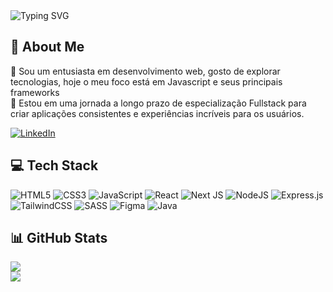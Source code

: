 <img src="https://readme-typing-svg.herokuapp.com?font=Jetbrains+mono&size=40&duration=3000&color=33FF33&center=true&vCenter=true&width=435&lines=Hey..+I'm+Nicolas;This+is..;..my+Github..;" alt="Typing SVG"/>

## 🚀 About Me
👋 Sou um entusiasta em desenvolvimento web, gosto de explorar tecnologias, hoje o meu foco está em Javascript e seus principais frameworks <br>
🔭 Estou em uma jornada a longo prazo de especialização Fullstack para criar aplicações consistentes e experiências incríveis para os usuários. <br>

[![LinkedIn](https://img.shields.io/badge/LinkedIn-%230077B5.svg?logo=linkedin&logoColor=white)](https://linkedin.com/in/nicolas-wender-b860641b2) 

## 💻 Tech Stack

![HTML5](https://img.shields.io/badge/html5-%23E34F26.svg?style=for-the-badge&logo=html5&logoColor=white) ![CSS3](https://img.shields.io/badge/css3-%231572B6.svg?style=for-the-badge&logo=css3&logoColor=white) ![JavaScript](https://img.shields.io/badge/javascript-%23323330.svg?style=for-the-badge&logo=javascript&logoColor=%23F7DF1E) ![React](https://img.shields.io/badge/react-%2320232a.svg?style=for-the-badge&logo=react&logoColor=%2361DAFB) ![Next JS](https://img.shields.io/badge/Next-black?style=for-the-badge&logo=next.js&logoColor=white) ![NodeJS](https://img.shields.io/badge/node.js-6DA55F?style=for-the-badge&logo=node.js&logoColor=white) ![Express.js](https://img.shields.io/badge/express.js-%23404d59.svg?style=for-the-badge&logo=express&logoColor=%2361DAFB)  ![TailwindCSS](https://img.shields.io/badge/tailwindcss-%2338B2AC.svg?style=for-the-badge&logo=tailwind-css&logoColor=white) ![SASS](https://img.shields.io/badge/SASS-hotpink.svg?style=for-the-badge&logo=SASS&logoColor=white) ![Figma](https://img.shields.io/badge/figma-%23F24E1E.svg?style=for-the-badge&logo=figma&logoColor=white) ![Java](https://img.shields.io/badge/java-%23ED8B00.svg?style=for-the-badge&logo=openjdk&logoColor=white)
 
## 📊 GitHub Stats

![](https://github-readme-streak-stats.herokuapp.com/?user=NICOLAS-WENDER&theme=dark&hide_border=false)<br/>
![](https://github-readme-stats.vercel.app/api/top-langs/?username=NICOLAS-WENDER&theme=dark&hide_border=false&include_all_commits=true&count_private=false&layout=compact)


